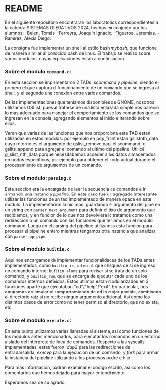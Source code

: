 # README #

En el siguiente repositorio encontraran los laboratorios correspondientes a la catedra SISTEMAS OPERATIVOS 2024, hechos en conjunto por los alumnos:
-Belen, Tomás.
-Ferreyra, Joaquín Ignacio.
-Figueroa, Jeremías.
-Ramírez, Alexis Diego.

La consigna fue implementar un shell al estilo bash *mybash*, que funcione de manera similar al conocido bash de linux. El trabajo se realizo sobre varios modulos, cuyas explicaciones estan a continuacion.

### Sobre el modulo `command.c`:
En esta seccion se implementaron 2 TADs: *scommand* y *pipeline*, siendo el primero el que captura el funcionamiento de un comando que se ingresa al shell, y el segundo una conexion entre varios comandos.

De las implementaciones que teniamos disponibles de GNOME, nosotros utilizamos GSList, pues al tratarse de una lista enlazada simple nos parecio lo mas adecuado para manejar el comportamiento de los comandos que se ingresan en la consola, agregando elementos al inicio e iterando sobre ellos.

Veran que varias de las funciones que nos proporciona este TAD estan utilizadas en estos modulos: por ejemplo en pop_front estan gslistnth_data cuyo retorno es el argumento de gslist_remove para el scommand; o gslits_append para agregar el comando al ultimo del pipeline.
Utilicé g_slist_nth_data porque necesitabamos acceder a los datos almacenados en nodos específicos, por ejemplo para obtener el nodo actual durante el procesamiento de argumentos de un comando. 


### Sobre el modulo: `parsing.c` 
Esta seccion era la encargada de leer la secuencia de comandos e ir armando una instancia *pipeline*.
En este caso fue un agregado interesante utilizar las funciones de un tad implementado de manera opaca en este modulo. La implementacion la hicimos: guardando el argumento del pipe en un string con `parser_next_argument` para definir el tipo de argumento que recibiamos, y en funcion de lo que nos devolviera lo tratamos como una redireccion o un comando con las funciones que teniamos en el modulo command. Luego en el parsing del pipeline utilizamos esta funcion para procesar el pipeline entero mientras tengamos otra instancia que analizar con `parser_op_pipe`.

### Sobre el modulo `builtin.c`
Aqui nos encargamos de implementar funcionalidades de los TADs antes implementados,  como `builtin_is_internal` que chequea de si se ingreso un comando interno; `builtin_alone` para revisar si se trata de un solo comando; y `builtin_run`, que se encarga de ejecutar cada uno de los comandos internos definidos. Estos utlimos estan modularizados en 3 funciones aparte que ejecutaban "cd"/"help"/"exit".
En particular, nos ocupamos de emular el comportamiendo de cd lo mejor posible, cambiando al directorio raiz si no recibe ningun argumento adicional. Asi como los distintos casos de error como no tener permiso al directorio, que no exista, etc.
 

### Sobre el modulo `execute.c`:
En este punto utilizamos varias llamadas al sistema, asi como funciones de los modulos antes mencionados, para ejecutar los comandos en un entorno aislado del intérprete de línea de comandos.
Respecto a las syscalls implementadas, estas fueron: *dup2* para las redirecciones de entrada/salida,  *execvp* para la ejecucion de un comando, y *fork* para armar la instancia del pipeline utilizando a los procesos padre e hijo.. 

Para mas informacion, podran examinar el codigo escrito, asi como los comentarios que hemos dejado para mayor entendimiento

Esperamos sea de su agrado.